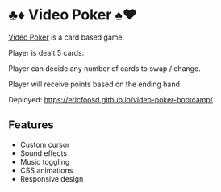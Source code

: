 # :clubs::diamonds: Video Poker :spades::hearts:

[Video Poker](https://en.wikipedia.org/wiki/Video_poker) is a card based game. 

Player is dealt 5 cards.

Player can decide any number of cards to swap / change.

Player will receive points based on the ending hand.

Deployed: https://ericfoosd.github.io/video-poker-bootcamp/

## Features

- Custom cursor
- Sound effects
- Music toggling
- CSS animations
- Responsive design

